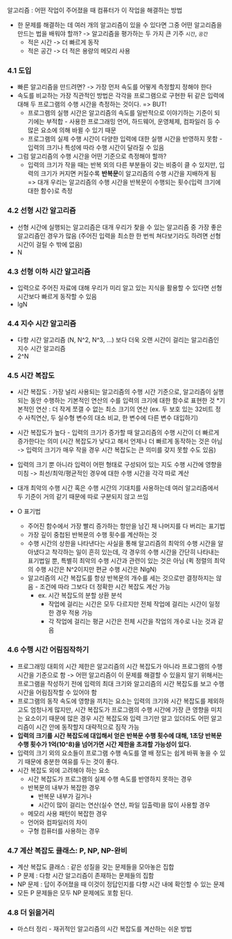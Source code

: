 알고리즘 : 어떤 작업이 주어졌을 때 컴퓨터가 이 작업을 해결하는 방법

- 한 문제를 해결하는 데 여러 개의 알고리즘이 있을 수 있다면 그중 어떤 알고리즘을 만드는 법을 배워야 할까?
  -> 알고리즘을 평가하는 두 가지 큰 기주 `시간`, `공간`
  - 적은 시간 -> 더 빠르게 동작
  - 적은 공간 -> 더 적은 용량의 메모리 사용

### 4.1 도입

- 빠른 알고리즘을 만드려면? -> 가장 먼저 속도를 어떻게 측정할지 정해야 한다
- 속도를 비교하는 가장 직관적인 방법은 각각을 프로그램으로 구현한 뒤 같은 입력에 대해 두 프로그램의 수행 시간을 측정하는 것이다.
  => BUT!
  - 프로그램의 실행 시간은 알고리즘의 속도를 일반적으로 이야기하는 기준이 되기에는 부적합 - 사용한 프로그래밍 언어, 하드웨어, 운영체제, 컴파일러 등 수많은 요소에 의해 바뀔 수 있기 때문
  - 프로그램의 실제 수행 시간이 다양한 입력에 대한 실행 시간을 반영하지 못함 - 입력의 크기나 특성에 따라 수행 시간이 달라질 수 있음
- 그럼 알고리즘의 수행 시간을 어떤 기준으로 측정해야 할까?
  - 입력의 크기가 작을 때는 반복 외의 다른 부분들이 갖는 비중이 클 수 있지만, 입력의 크기가 커지면 커질수록 **반복문**이 알고리즘의 수행 시간을 지배하게 됨
    => 대개 우리는 알고리즘의 수행 시간을 반복문이 수행되는 횟수(입력 크기에 대한 함수)로 측정

### 4.2 선형 시간 알고리즘

- 선형 시간에 실행되는 알고리즘은 대개 우리가 찾을 수 있는 알고리즘 중 가장 좋은 알고리즘인 경우가 많음 (주어진 입력을 최소한 한 번씩 쳐다보기라도 하려면 선형 시간이 걸릴 수 밖에 없음)
- N

### 4.3 선형 이하 시간 알고리즘

- 입력으로 주어진 자료에 대해 우리가 미리 알고 있는 지식을 활용할 수 있다면 선형 시간보다 빠르게 동작할 수 있음
- lgN

### 4.4 지수 시간 알고리즘

- 다항 시간 알고리즘 (N, N^2, N^3, ...) 보다 더욱 오랜 시간이 걸리는 알고리즘인 지수 시간 알고리즘
- 2^N

### 4.5 시간 복잡도

- 시간 복잡도 : 가장 널리 사용되는 알고리즘의 수행 시간 기준으로, 알고리즘이 실행되는 동안 수행하는 기본적인 연산의 수를 입력의 크기에 대한 함수로 표현한 것 \*기본적인 연산 : 더 작게 쪼갤 수 없는 최소 크기의 연산 (ex. 두 보호 있는 32비트 정수 사칙연산, 두 실수형 변수의 대소 비교, 한 변수에 다른 변수 대입하기)
- 시간 복잡도가 높다 - 입력의 크기가 증가할 때 알고리즘의 수행 시간이 더 빠르게 증가한다는 의미 (시간 복잡도가 낮다고 해서 언제나 더 빠르게 동작하는 것은 아님 -> 입력의 크기가 매우 작을 경우 시간 복잡도는 큰 의미를 갖지 못할 수도 있음)
- 입력의 크기 뿐 아니라 입력이 어떤 형태로 구성되어 있는 지도 수행 시간에 영향을 미침 -> 최선/최악/평균적인 경우에 대한 수행 시간을 각각 따로 계산
- 대개 최악의 수행 시간 혹은 수행 시간의 기대치를 사용하는데 여러 알고리즘에서 두 기준이 거의 같기 때문에 따로 구분되지 않고 쓰임

- O 표기법
  - 주어진 함수에서 가장 빨리 증가하는 항만을 남긴 채 나머지를 다 버리는 표기법
  - 가장 깊이 중첩된 반복문의 수행 횟수를 계산하는 것
  - 수행 시간의 상한을 나타낸다는 사실을 통해 알고리즘의 최악의 수행 시간을 알아냈다고 착각하는 일이 흔히 있는데, 각 경우의 수행 시간을 간단히 나타내는 표기법일 뿐, 특별히 최악의 수행 시간과 관련이 있는 것은 아님 (퀵 정렬의 최악의 수행 시간은 N^2이지만 편균 수행 시간은 NlgN)
  - 알고리즘의 시간 복잡도를 항상 반복문의 개수를 세는 것으로만 결정하지는 않음 - 조건에 따라 그보다 더 정확한 시간 복잡도 계산 가능
    - ex. 시간 복잡도의 분할 상환 분석
      - 작업에 걸리는 시간은 모두 다르지만 전체 작업에 걸리는 시간이 일정한 경우 적용 가능
      - 각 작업에 걸리는 평균 시간은 전체 시간을 작업의 개수로 나눈 것과 같음

### 4.6 수행 시간 어림짐작하기

- 프로그래밍 대회의 시간 제한은 알고리즘의 시간 복잡도가 아니라 프로그램의 수행 시간을 기준으로 함 -> 어떤 알고리즘이 이 문제를 해결할 수 있을지 알기 위해서는 프로그램을 작성하기 전에 입력의 최대 크기와 알고리즘의 시간 복잡도를 보고 수행 시간을 어림짐작할 수 있어야 함
- 프로그램의 동작 속도에 영향을 끼치는 요소는 입력의 크기와 시간 복잡도를 제외하고도 엄청나게 많지만, 시간 복잡도가 프로그램의 수행 시간에 가장 큰 영향을 미치는 요소이기 때문에 많은 경우 시간 복잡도와 입력 크기만 알고 있더라도 어떤 알고리즘이 시간 안에 동작할지 대략적으로 짐작 가능
- **입력의 크기를 시간 복잡도에 대입해서 얻은 반복문 수행 횟수에 대해, 1초당 반복문 수행 횟수가 1억(10^8)을 넘어가면 시간 제한을 초과할 가능성이 있다.**
- 입력의 크기 외의 요소들이 프로그램 수행 속도를 열 배 정도는 쉽게 바꿔 놓을 수 있기 때문에 충분한 여유를 두는 것이 좋다.
- 시간 복잡도 외에 고려해야 하는 요소
  - 시간 복잡도가 프로그램의 실제 수행 속도를 반영하지 못하는 경우
  - 반복문의 내부가 복잡한 경우
    - 반복문 내부가 길거나
    - 시간이 많이 걸리는 연산(실수 연산, 파일 입출력)을 많이 사용할 경우
  - 메모리 사용 패턴이 복잡한 경우
  - 언어와 컴파일러의 차이
  - 구형 컴퓨터를 사용하는 경우

### 4.7 계산 복잡도 클래스: P, NP, NP-완비

- 계산 복잡도 클래스 : 같은 성질을 갖는 문제들을 모아놓은 집합
- P 문제 : 다항 시간 알고리즘이 존재하는 문제들의 집함
- NP 문제 : 답이 주어졌을 때 이것이 정답인지를 다향 시간 내에 확인할 수 있는 문제
- 모든 P 문제들은 모두 NP 문제에도 포함 된다.

### 4.8 더 읽을거리

- 마스터 정리 - 재귀적인 알고리즘의 시간 복잡도를 계산하는 쉬운 방법
